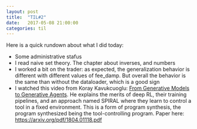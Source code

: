 ```yaml
---
layout: post
title:  "TIL#2"
date:   2017-05-08 21:00:00
categories: til
---
```


Here is a quick rundown about what I did today:
 - Some administrative stafus
 - I read naive set theory. The chapter about inverses, and numbers
 - I worked a bit on the trader: as expected, the generalization behavior is 
   different with different values of fee_damp. But overall the behavior is the
   same than without the dataloader, which is a good sign
 - I watched this video from Koray Kavukcuoglu: 
   [From Generative Models to Generative Agents](https://www.youtube.com/watch?v=N5oZIO8pE40).
   He explains the merits of deep RL, their training pipelines, and an approach named SPIRAL
   where they learn to control a tool in a fixed environment. This is a form of program 
   synthesis, the program synthesized being the tool-controlling program. Paper here: 
   https://arxiv.org/pdf/1804.01118.pdf 